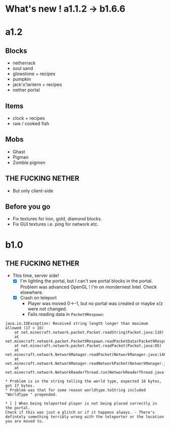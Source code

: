 # What's new ! a1.1.2 -> b1.6.6

# a1.2

## Blocks

* netherrack
* soul sand
* glowstone + recipes
* pumpkin
* jack'o'lantern + recipes
* nether portal

## Items

* clock + recipes
* raw / cooked fish

## Mobs

* Ghast
* Pigman
* Zombie pigmen

## THE FUCKING NETHER

* But only client-side

## Before you go

* Fix textures for iron, gold, diamond blocks.
* Fix GUI textures i.e. ping for network etc.

# b1.0

## THE FUCKING NETHER

* This time, server side! 
	* [X] I'm lighting the portal, but I can't see portal blocks in the portal.
		Problem was advanced OpenGL ! I'm on mondernest Intel. Check elsewhere.
	* [X] Crash on teleport
		* Player was moved 0->-1, but no portal was created or maybe x/z were not changed.
		* Fails reading data in  `Packet9Respawn`:
```
java.io.IOException: Received string length longer than maximum allowed (17 > 16)
	at net.minecraft.network.packet.Packet.readString(Packet.java:118)
	at net.minecraft.network.packet.Packet9Respawn.readPacketData(Packet9Respawn.java:37)
	at net.minecraft.network.packet.Packet.readPacket(Packet.java:85)
	at net.minecraft.network.NetworkManager.readPacket(NetworkManager.java:146)
	at net.minecraft.network.NetworkManager.readNetworkPacket(NetworkManager.java:261)
	at net.minecraft.network.NetworkReaderThread.run(NetworkReaderThread.java:32)
```

	* Problem is in the string telling the world type, expected 16 bytes, got 17 bytes.
	* Problem was that for some reason worldtype.toString included "WorldType " prepended.

	* [ ] When being teleported player is not being placed correctly in the portal.
	Check if this was just a glitch or if it happens always. - There's defintely something terribly wrong with the teleporter or the location you are moved to.
